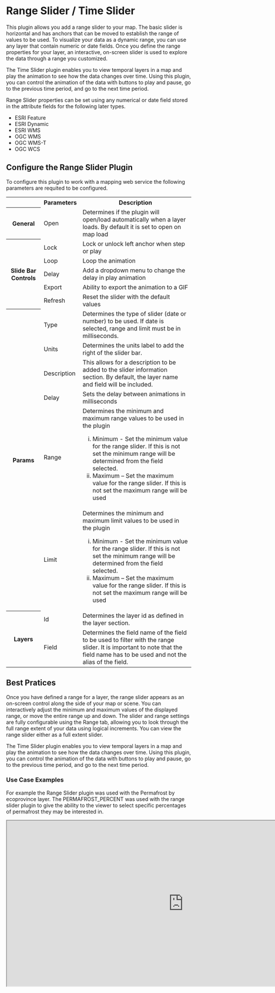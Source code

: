 # Range Slider / Time Slider

This plugin allows you add a range slider to your map. The basic slider is horizontal and has anchors that can be moved to establish the range of values to be used. To visualize your data as a dynamic range, you can use any layer that contain numeric or date fields. Once you define the range properties for your layer, an interactive, on-screen slider is used to explore the data through a range you customized.

The Time Slider plugin enables you to view temporal layers in a map and play the animation to see how the data changes over time. Using this plugin, you can control the animation of the data with buttons to play and pause, go to the previous time period, and go to the next time period.

Range Slider properties can be set using any numerical or date field stored in the attribute fields for the following later types.

- ESRI Feature
- ESRI Dynamic
- ESRI WMS
- OGC WMS
- OGC WMS-T
- OGC WCS

## Configure the Range Slider Plugin

To configure this plugin to work with a mapping web service the following parameters are requited to be configured.

<table>
  <tr>
    <th></th>
    <th>Parameters</th>
    <th>Description</th>
  </tr>
  <tr>
    <th rowspan="1">General</th>
    <td id=parameters>Open</td>
    <td >Determines if the plugin will open/load automatically when a layer loads. By default it is set to open on map load</td>
  </tr>
  <tr>
    <th rowspan="5">Slide Bar Controls</th>
    <td id=parameters>Lock</td>
    <td>Lock or unlock left anchor when step or play</td>
  </tr>
  <tr>
    <td id=parameters>Loop</td>
    <td>Loop the animation</td>
  </tr>
    <tr>
    <td id=parameters>Delay</td>
    <td>Add a dropdown menu to change the delay in play animation</td>
  </tr>
    <tr>
    <td id=parameters>Export</td>
    <td>Ability to export the animation to a GIF</td>
  </tr>
    <tr>
    <td id=parameters>Refresh</td>
    <td>Reset the slider with the default values</td>
  </tr>
  <tr>
    <th rowspan="6">Params</th>
    <td id=parameters> Type</td>
    <td>Determines the type of slider (date or number) to be used. If date is selected, range and limit must be in milliseconds.</td>
  </tr>
  <tr>
    <td id=parameters>Units</td>
    <td>Determines the units label to add the right of the slider bar.</td>
  </tr>
    <tr>
    <td id=parameters>Description</td>
    <td>This allows for a description to be added to the slider information section. By default, the layer name and field will be included.</td>
  </tr>
    <tr>
    <td id=parameters>Delay</td>
    <td>Sets the delay between animations in milliseconds</td>
  </tr>
    <tr>
    <td id=parameters>Range</td>
    <td>Determines the minimum and maximum range values to be used in the plugin
        <ol type="i">
          <li id=tablelist>Minimum - Set the minimum value for the range slider. If this is not set the minimum range will be determined from the field selected.</li>
          <li id=tablelist>Maximum – Set the maximum value for the range slider. If this is not set the maximum range will be used</li>
        </ol>
    </td>
  </tr>
    <tr>
    <td id=parameters>Limit</td>
    <td>Determines the minimum and maximum limit values to be used in the plugin
         <ol type="i">
          <li id=tablelist>Minimum - Set the minimum value for the range slider. If this is not set the minimum range will be determined from the field selected.</li>
          <li id=tablelist>Maximum – Set the maximum value for the range slider. If this is not set the maximum range will be used</li>
        </ol>
    </td>
  </tr>
  <tr>
    <th rowspan="2">Layers</th>
    <td id=parameters>Id</td>
    <td>Determines the layer id as defined in the layer section.</td>
  </tr>
  <tr>
    <td id=parameters>Field</td>
    <td>Determines the field name of the field to be used to filter with the range slider. It is important to note that the field name has to be used and not the alias of the field.</td>
  </tr>
</table>

## Best Pratices

Once you have defined a range for a layer, the range slider appears as an on-screen control along the side of your map or scene. You can interactively adjust the minimum and maximum values of the displayed range, or move the entire range up and down. The slider and range settings are fully configurable using the Range tab, allowing you to look through the full range extent of your data using logical increments. You can view the range slider either as a full extent slider.

The Time Slider plugin enables you to view temporal layers in a map and play the animation to see how the data changes over time. Using this plugin, you can control the animation of the data with buttons to play and pause, go to the previous time period, and go to the next time period.

### Use Case Examples

For example the Range Slider plugin was used with the Permafrost by ecoprovince layer. The PERMAFROST_PERCENT was used with the range slider plugin to give the ability to the viewer to select specific percentages of permafrost they may be interested in.

<iframe width=960px height="450"
        src=https://jolevesq.github.io/contributed-plugins/range-slider/samples/range-slider-index.html?sample=1>
</iframe>
